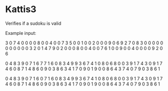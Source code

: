 # Kattis3

Verifies if a sudoku is valid

Example input:

3 0 7 4 0 0 0 0 8
0 0 4 0 0 7 3 5 0
0 1 0 0 2 0 0 0 9
0 6 9 2 7 0 8 3 0
0 0 0 0 0 0 0 0 0
0 3 2 0 1 4 7 9 0
2 0 0 0 8 0 0 4 0
0 7 6 1 0 0 9 0 0
4 0 0 0 0 9 2 0 6

0 4 8 3 9 0 7 1 6
7 7 1 6 0 8 3 4 9
9 3 6 7 4 1 0 8 0
6 8 0 0 3 9 1 7 4
3 0 9 1 7 4 6 0 8
7 1 4 8 6 0 9 0 3
8 6 3 4 1 7 0 9 0
1 9 0 0 8 6 4 3 7
4 0 7 9 0 3 8 6 1

0 4 8 3 9 0 7 1 6
0 7 1 6 0 8 3 4 9
9 3 6 7 4 1 0 8 0
6 8 0 0 3 9 1 7 4
3 0 9 1 7 4 6 0 8
7 1 4 8 6 0 9 0 3
8 6 3 4 1 7 0 9 0
1 9 0 0 8 6 4 3 7
4 0 7 9 0 3 8 6 1



